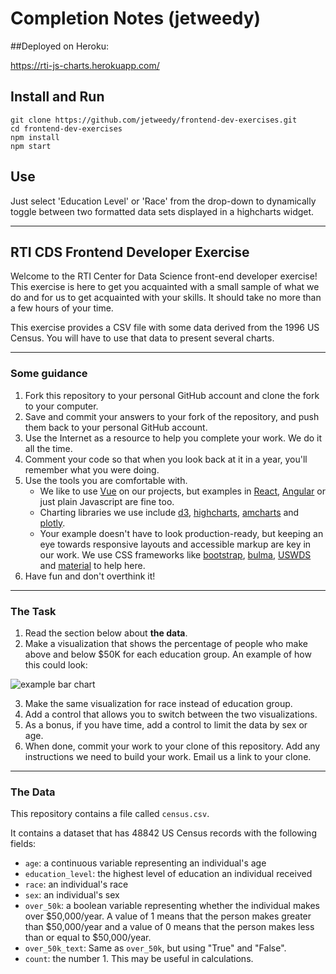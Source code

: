 
# Completion Notes (jetweedy)

##Deployed on Heroku:

https://rti-js-charts.herokuapp.com/

## Install and Run

```
git clone https://github.com/jetweedy/frontend-dev-exercises.git
cd frontend-dev-exercises
npm install
npm start
```
## Use

Just select 'Education Level' or 'Race' from the drop-down to dynamically toggle between two formatted data sets displayed in a highcharts widget.


-------------------------------

## RTI CDS Frontend Developer Exercise

Welcome to the RTI Center for Data Science front-end developer exercise! This exercise is here to get you acquainted with a small sample of what we do and for us to get acquainted with your skills. It should take no more than a few hours of your time.

This exercise provides a CSV file with some data derived from the 1996 US Census. You will have to use that data to present several charts.

----

### Some guidance

1. Fork this repository to your personal GitHub account and clone the fork to your computer.
2. Save and commit your answers to your fork of the repository, and push them back to your personal GitHub account.
3. Use the Internet as a resource to help you complete your work. We do it all the time.
4. Comment your code so that when you look back at it in a year, you'll remember what you were doing.
5. Use the tools you are comfortable with.
   - We like to use [Vue](https://vuejs.org/) on our projects, but examples in [React](https://reactjs.org/), [Angular](https://angular.io/) or just plain Javascript are fine too.
   - Charting libraries we use include [d3](https://d3js.org/), [highcharts](https://www.highcharts.com/), [amcharts](https://www.amcharts.com/) and [plotly](https://plotly.com/).
   - Your example doesn't have to look production-ready, but keeping an eye towards responsive layouts and accessible markup are key in our work. We use CSS frameworks like [bootstrap](https://getbootstrap.com/), [bulma](https://bulma.io/), [USWDS](https://designsystem.digital.gov/) and [material](https://material.io/) to help here.
6. Have fun and don't overthink it!

----

### The Task

1. Read the section below about **the data**.
2. Make a visualization that shows the percentage of people who make above and below $50K for each education group. An example of how this could look:

  ![example bar chart](example.png)

3. Make the same visualization for race instead of education group.
4. Add a control that allows you to switch between the two visualizations.
5. As a bonus, if you have time, add a control to limit the data by sex or age.
6. When done, commit your work to your clone of this repository. Add any instructions we need to build your work. Email us a link to your clone.

----

### The Data

This repository contains a file called `census.csv`. 

It contains a dataset that has 48842 US Census records with the following fields:

- `age`: a continuous variable representing an individual's age
- `education_level`: the highest level of education an individual received
- `race`: an individual's race
- `sex`: an individual's sex
- `over_50k`: a boolean variable representing whether the individual makes over $50,000/year. A value of 1 means that the person makes greater than $50,000/year and a value of 0 means that the person makes less than or equal to $50,000/year.
- `over_50k_text`: Same as `over_50k`, but using "True" and "False".
- `count`: the number 1. This may be useful in calculations.